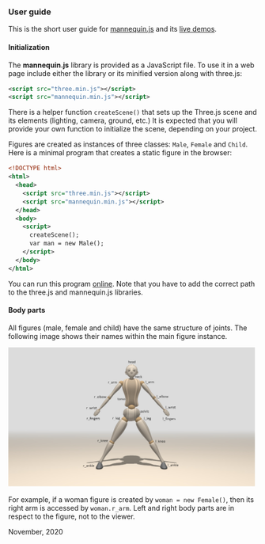 ### User guide

This is the short user guide for [mannequin.js](../index.md) and its [live demos](../demos).

#### Initialization

The **mannequin.js** library is provided as a JavaScript file.
To use it in a web page include either the library or its minified version
along with three.js:

``` xml
<script src="three.min.js"></script>
<script src="mannequin.min.js"></script>
```

There is a helper function `createScene()` that sets up the Three.js scene
and its elements (lighting, camera, ground, etc.) It is expected that you
will provide your own function to initialize the scene, depending on your project.

Figures are created as instances of three classes: `Male`, `Female` and
`Child`. Here is a minimal program that creates a static figure in the browser:

``` xml
<!DOCTYPE html>
<html>
  <head>
    <script src="three.min.js"></script>
    <script src="mannequin.min.js"></script>
  </head>
  <body>
    <script>
      createScene();
      var man = new Male();
    </script>
  </body>
</html>
```

You can run this program [online](example-minimal.html). Note that you have
to add the correct path to the three.js and mannequin.js libraries.

#### Body parts

All figures (male, female and child) have the same structure of joints.
The following image shows their names within the main figure instance.

[<img src="snapshots/body-parts.jpg" width="500">](snapshots/body-parts.jpg)

For example, if a woman figure is created by `woman = new Female()`, then its
right arm is accessed by `woman.r_arm`. Left and right body parts are in respect
to the figure, not to the viewer.

November, 2020
